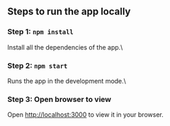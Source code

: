 ## Steps to run the app locally

### Step 1: `npm install`

Install all the dependencies of the app.\

### Step 2: `npm start`

Runs the app in the development mode.\

### Step 3: Open browser to view

Open [http://localhost:3000](http://localhost:3000) to view it in your browser.
